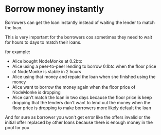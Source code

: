 # Borrow money instantly

Borrowers can get the loan instantly instead of waiting the lender to match the loan.

This is very important for the borrowers cos sometimes they need to wait for hours to days to match their loans.

for example:

* Alice bought NodeMonke at 0.2btc&#x20;
* Alice using a peer-to-peer lending to borrow 0.1btc when the floor price of NodeMonke is stable in 2 hours
* Alice using that money and repaid the loan when she finished using the money
* Alice want to borrow the money again when the floor price of NodeMonke is dropping&#x20;
* Alice can't match the loan in two days because the floor price is keep dropping that the lenders don't want to lend out the money when the floor price is dropping to make borrowers more likely default the loan

And for sure as borrower you won't get error like the offers invalid or the initial offer replaced by other loans because there is enough money in the pool for you.
